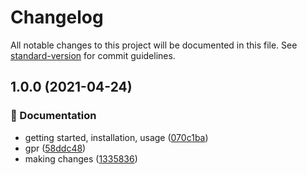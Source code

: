 # Changelog

All notable changes to this project will be documented in this file. See
[standard-version](https://github.com/conventional-changelog/standard-version)
for commit guidelines.

## 1.0.0 (2021-04-24)

### :book: Documentation

- getting started, installation, usage
  ([070c1ba](https://github.com/flex-development/exceptions/commit/070c1ba09b117c94c3402c37c007fc4c22533aa1))
- gpr
  ([58ddc48](https://github.com/flex-development/exceptions/commit/58ddc482838a9e03e264ae5406a0a9e7807e1134))
- making changes
  ([1335836](https://github.com/flex-development/exceptions/commit/13358369e1d98dc7a90b7ab23418dbfeb2aa8ba0))
